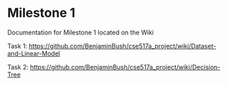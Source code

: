 Milestone 1
===========

Documentation for Milestone 1 located on the Wiki

Task 1: https://github.com/BenjaminBush/cse517a_project/wiki/Dataset-and-Linear-Model

Task 2: https://github.com/BenjaminBush/cse517a_project/wiki/Decision-Tree
